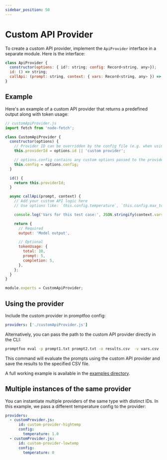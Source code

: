 ```yaml
---
sidebar_position: 50
---
```


# Custom API Provider

To create a custom API provider, implement the `ApiProvider` interface in a separate module. Here is the interface:

```javascript
class ApiProvider {
  constructor(options: { id?: string; config: Record<string, any>});
  id: () => string;
  callApi: (prompt: string, context: { vars: Record<string, any> }) => Promise<ProviderResult>;
}
```

## Example

Here's an example of a custom API provider that returns a predefined output along with token usage:

```javascript
// customApiProvider.js
import fetch from 'node-fetch';

class CustomApiProvider {
  constructor(options) {
    // Provider ID can be overridden by the config file (e.g. when using multiple of the same provider)
    this.providerId = options.id || 'custom provider';

    // options.config contains any custom options passed to the provider
    this.config = options.config;
  }

  id() {
    return this.providerId;
  }

  async callApi(prompt, context) {
    // Add your custom API logic here
    // Use options like: `this.config.temperature`, `this.config.max_tokens`, etc.

    console.log('Vars for this test case:', JSON.stringify(context.vars));

    return {
      // Required
      output: 'Model output',

      // Optional
      tokenUsage: {
        total: 10,
        prompt: 5,
        completion: 5,
      },
    };
  }
}

module.exports = CustomApiProvider;
```

## Using the provider

Include the custom provider in promptfoo config:

```yaml
providers: ['./customApiProvider.js']
```

Alternatively, you can pass the path to the custom API provider directly in the CLI:

```bash
promptfoo eval -p prompt1.txt prompt2.txt -o results.csv  -v vars.csv -r ./customApiProvider.js
```

This command will evaluate the prompts using the custom API provider and save the results to the specified CSV file.

A full working example is available in the [examples directory](https://github.com/promptfoo/promptfoo/tree/main/examples/custom-provider).

## Multiple instances of the same provider

You can instantiate multiple providers of the same type with distinct IDs. In this example, we pass a different temperature config to the provider:

```yaml
providers:
  - customProvider.js:
      id: custom-provider-hightemp
      config:
        temperature: 1.0
  - customProvider.js:
      id: custom-provider-lowtemp
      config:
        temperature: 0
```
